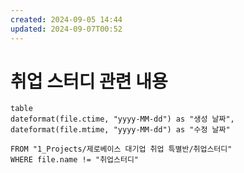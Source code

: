```yaml
---
created: 2024-09-05 14:44
updated: 2024-09-07T00:52
---
```

# 취업 스터디 관련 내용

 ```dataview 
table 
dateformat(file.ctime, "yyyy-MM-dd") as "생성 날짜", 
dateformat(file.mtime, "yyyy-MM-dd") as "수정 날짜" 

FROM "1_Projects/제로베이스 대기업 취업 특별반/취업스터디"
WHERE file.name != "취업스터디"
```

